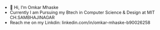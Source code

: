 - 👋 Hi, I’m Omkar Mhaske
- Currently I am Pursuing my Btech in Computer Science & Design at MIT CH.SAMBHAJINAGAR
-  Reach me on my Linkdin: linkedin.com/in/omkar-mhaske-b90026258
